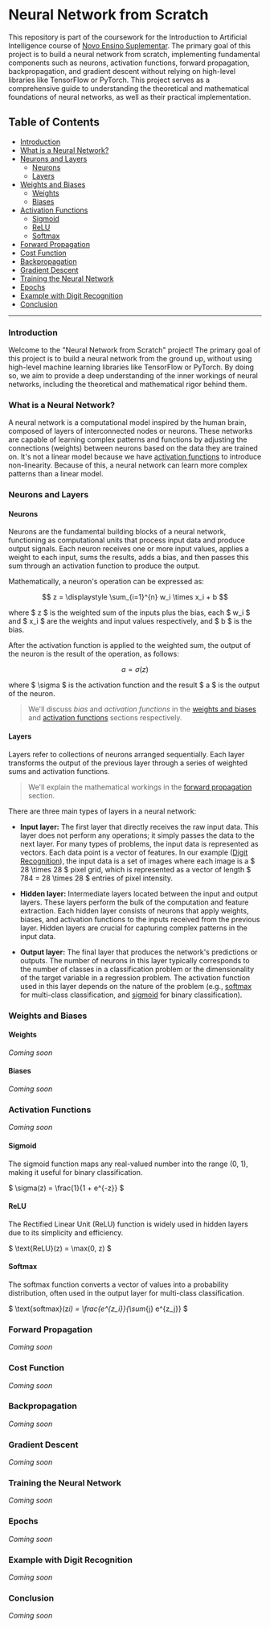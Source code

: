 # Neural Network from Scratch

This repository is part of the coursework for the Introduction to Artificial Intelligence course of [Novo Ensino Suplementar](https://novoensinossuplementar.com). The primary goal of this project is to build a neural network from scratch, implementing fundamental components such as neurons, activation functions, forward propagation, backpropagation, and gradient descent without relying on high-level libraries like TensorFlow or PyTorch. This project serves as a comprehensive guide to understanding the theoretical and mathematical foundations of neural networks, as well as their practical implementation.

## Table of Contents

- [Introduction](#introduction)
- [What is a Neural Network?](#what-is-a-neural-network)
- [Neurons and Layers](#neurons-and-layers)
  - [Neurons](#neurons)
  - [Layers](#layers)
- [Weights and Biases](#weights-and-biases)
  - [Weights](#weights)
  - [Biases](#biases)
- [Activation Functions](#activation-functions)
  - [Sigmoid](#sigmoid)
  - [ReLU](#relu)
  - [Softmax](#softmax)
- [Forward Propagation](#forward-propagation)
- [Cost Function](#cost-function)
- [Backpropagation](#backpropagation)
- [Gradient Descent](#gradient-descent)
- [Training the Neural Network](#training-the-neural-network)
- [Epochs](#epochs)
- [Example with Digit Recognition](#example-with-digit-recognition)
- [Conclusion](#conclusion)

---

### Introduction

Welcome to the "Neural Network from Scratch" project! The primary goal of this project is to build a neural network from the ground up, without using high-level machine learning libraries like TensorFlow or PyTorch. By doing so, we aim to provide a deep understanding of the inner workings of neural networks, including the theoretical and mathematical rigor behind them.

### What is a Neural Network?

A neural network is a computational model inspired by the human brain, composed of layers of interconnected nodes or neurons. These networks are capable of learning complex patterns and functions by adjusting the connections (weights) between neurons based on the data they are trained on. It's not a linear model because we have [activation functions](#activation-functions) to introduce non-linearity. Because of this, a neural network can learn more complex patterns than a linear model.

### Neurons and Layers

#### Neurons

Neurons are the fundamental building blocks of a neural network, functioning as computational units that process input data and produce output signals. Each neuron receives one or more input values, applies a weight to each input, sums the results, adds a bias, and then passes this sum through an activation function to produce the output.

Mathematically, a neuron's operation can be expressed as:


$$ z = \displaystyle \sum_{i=1}^{n} w_i \times x_i + b $$

where $ z $ is the weighted sum of the inputs plus the bias, each $ w_i $ and $ x_i $ are the weights and input values respectively, and $ b $ is the bias.

After the activation function is applied to the weighted sum, the output of the neuron is the result of the operation, as follows:

$$ a = \sigma(z) $$

where $ \sigma $ is the activation function and the result $ a $ is the output of the neuron.

> We'll discuss _bias_ and _activation functions_ in the [weights and biases](#weights-and-biases) and [activation functions](#activation-functions) sections respectively.

#### Layers

Layers refer to collections of neurons arranged sequentially. Each layer transforms the output of the previous layer through a series of weighted sums and activation functions.

> We'll explain the mathematical workings in the [forward propagation](#forward-propagation) section.

There are three main types of layers in a neural network:

- **Input layer:** The first layer that directly receives the raw input data. This layer does not perform any operations; it simply passes the data to the next layer. For many types of problems, the input data is represented as vectors. Each data point is a vector of features. In our example ([Digit Recognition](#example-with-digit-recognition)), the input data is a set of images where each image is a $ 28 \times 28 $ pixel grid, which is represented as a vector of length $ 784 = 28 \times 28 $ entries of pixel intensity.

- **Hidden layer:** Intermediate layers located between the input and output layers. These layers perform the bulk of the computation and feature extraction. Each hidden layer consists of neurons that apply weights, biases, and activation functions to the inputs received from the previous layer. Hidden layers are crucial for capturing complex patterns in the input data.

- **Output layer:** The final layer that produces the network's predictions or outputs. The number of neurons in this layer typically corresponds to the number of classes in a classification problem or the dimensionality of the target variable in a regression problem. The activation function used in this layer depends on the nature of the problem (e.g., [softmax](#softmax) for multi-class classification, and [sigmoid](#sigmoid) for binary classification).

### Weights and Biases

#### Weights

_Coming soon_

#### Biases

_Coming soon_

### Activation Functions

_Coming soon_

#### Sigmoid

The sigmoid function maps any real-valued number into the range (0, 1), making it useful for binary classification.

$ \sigma(z) = \frac{1}{1 + e^{-z}} $

#### ReLU

The Rectified Linear Unit (ReLU) function is widely used in hidden layers due to its simplicity and efficiency.

$ \text{ReLU}(z) = \max(0, z) $

#### Softmax

The softmax function converts a vector of values into a probability distribution, often used in the output layer for multi-class classification.

$ \text{softmax}(z*i) = \frac{e^{z_i}}{\sum*{j} e^{z_j}} $

### Forward Propagation

_Coming soon_

### Cost Function

_Coming soon_

### Backpropagation

_Coming soon_

### Gradient Descent

_Coming soon_

### Training the Neural Network

_Coming soon_

### Epochs

_Coming soon_

### Example with Digit Recognition

_Coming soon_

### Conclusion

_Coming soon_

